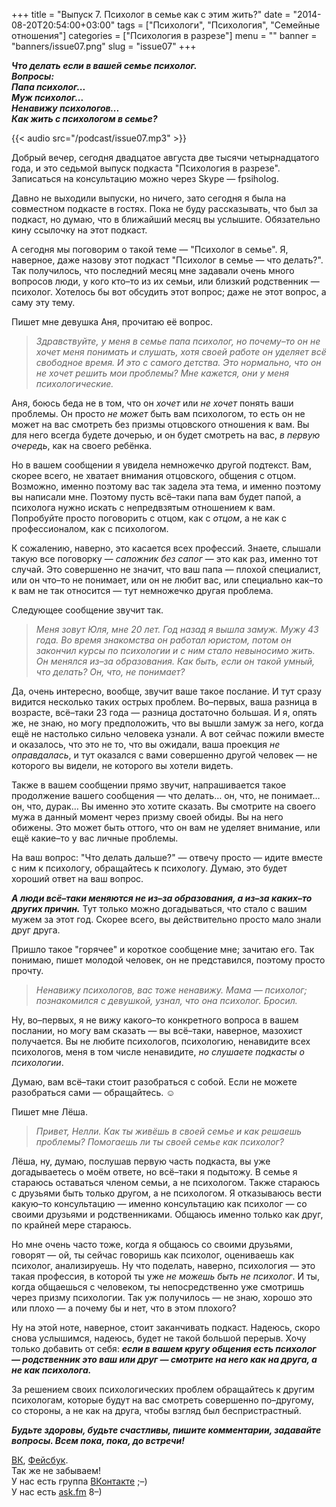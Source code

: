 +++
title = "Выпуск 7. Психолог в семье как с этим жить?"
date = "2014-08-20T20:54:00+03:00"
tags = ["Психологи", "Психология", "Семейные отношения"]
categories = ["Психология в разрезе"]
menu = ""
banner = "banners/issue07.png"
slug = "issue07"
+++

***Что делать если в вашей семье психолог.***<br>
***Вопросы:***<br>
***Папа психолог...***<br>
***Муж психолог...***<br>
***Ненавижу психологов...***<br>
***Как жить с психологом в семье?***

{{< audio src="/podcast/issue07.mp3" >}}

Добрый вечер, сегодня двадцатое августа две тысячи четырнадцатого года, и это седьмой выпуск подкаста "Психология в разрезе". Записаться на консультацию можно через Skype — fpsiholog.

Давно не выходили выпуски, но ничего, зато сегодня я была на совместном подкасте в гостях. Пока не буду рассказывать, что был за подкаст, но думаю, что в ближайший месяц вы услышите. Обязательно кину ссылочку на этот подкаст. 

А сегодня мы поговорим о такой теме — "Психолог в семье". Я, наверное, даже назову этот подкаст "Психолог в семье — что делать?". Так получилось, что последний месяц мне задавали очень много вопросов люди, у кого кто–то из их семьи, или близкий родственник — психолог. Хотелось бы вот обсудить этот вопрос; даже не этот вопрос, а саму эту тему.
<!--more-->

Пишет мне девушка Аня, прочитаю её вопрос.

>*Здравствуйте, у меня в семье папа психолог, но почему–то он не хочет меня понимать и слушать, хотя своей работе он уделяет всё свободное время. И это с самого детства. Это нормально, что он не хочет решить мои проблемы? Мне кажется, они у меня психологические.*

Аня, боюсь беда не в том, что он *хочет* или *не хочет* понять ваши проблемы. Он просто *не может* быть вам психологом, то есть он не может на вас смотреть без призмы отцовского отношения к вам. Вы для него всегда будете дочерью, и он будет смотреть на вас, *в первую очередь*, как на своего ребёнка.

Но в вашем сообщении я увидела немножечко другой подтекст. Вам, скорее всего, не хватает внимания отцовского, общения с отцом. Возможно, именно поэтому вас так задела эта тема, и именно поэтому вы написали мне. Поэтому пусть всё–таки папа вам будет папой, а психолога нужно искать с непредвзятым отношением к вам. Попробуйте просто поговорить с отцом, как с *отцом*, а не как с профессионалом, как с психологом.

К сожалению, наверно, это касается всех профессий. Знаете, слышали такую все поговорку — *сапожник без сапог* — это как раз, именно тот случай. Это совершенно не значит, что ваш папа — плохой специалист, или он что–то не понимает, или он не любит вас, или специально как–то к вам не так относится — тут немножечко другая проблема.

Следующее сообщение звучит так.

>*Меня зовут Юля, мне 20 лет. Год назад я вышла замуж. Мужу 43 года. Во время знакомства он работал юристом, потом он закончил курсы по психологии и с ним стало невыносимо жить. Он менялся из–за образования. Как быть, если он такой умный, что делать? Он, что, не понимает?*

Да, очень интересно, вообще, звучит ваше такое послание. И тут сразу видится несколько таких острых проблем. Во–первых, ваша разница в возрасте, всё–таки 23 года — разница достаточно большая. И я, опять же, не знаю, но могу предположить, что вы вышли замуж за него, когда ещё не настолько сильно человека узнали. А вот сейчас пожили вместе и оказалось, что это не то, что вы ожидали, ваша проекция *не оправдалась*, и тут оказался с вами совершенно другой человек — не которого вы видели, не которого вы хотели видеть.

Также в вашем сообщении прямо звучит, напрашивается такое продолжение вашего сообщения — что делать… он, что, не понимает… он, что, дурак… Вы именно это хотите сказать. Вы смотрите на своего мужа в данный момент через призму своей обиды. Вы на него обижены. Это может быть оттого, что он вам не уделяет внимание, или ещё какие–то у вас личные проблемы.

На ваш вопрос: "Что делать дальше?"  — отвечу просто — идите вместе с ним к психологу, обращайтесь к психологу. Думаю, это будет хороший ответ на ваш вопрос.

***А люди всё–таки меняются не из–за образования, а из–за каких–то других причин.*** Тут только можно догадываться, что стало с вашим мужем за этот год. Скорее всего, вы действительно просто мало знали друг друга.

Пришло такое "горячее" и короткое сообщение мне; зачитаю его. Так понимаю, пишет молодой человек, он не представился, поэтому просто прочту.

>*Ненавижу психологов, вас тоже ненавижу. Мама — психолог; познакомился с девушкой, узнал, что она психолог. Бросил.*

Ну, во–первых, я не вижу какого–то конкретного вопроса в вашем послании, но могу вам сказать — вы всё–таки, наверное, мазохист получается. Вы не любите психологов, психологию, ненавидите всех психологов, меня в том числе ненавидите, *но слушаете подкасты о психологии*.

Думаю, вам всё–таки стоит разобраться с собой. Если не можете разобраться сами — обращайтесь. ☺

Пишет мне Лёша.

>*Привет, Нелли. Как ты живёшь в своей семье и как решаешь проблемы? Помогаешь ли ты своей семье как психолог?*

Лёша, ну, думаю, послушав первую часть подкаста, вы уже догадываетесь о моём ответе, но всё–таки я подытожу. В семье я стараюсь оставаться членом семьи, а не психологом. Также стараюсь с друзьями быть только другом, а не психологом. Я отказываюсь вести какую–то консультацию — именно консультацию как психолог — со своими друзьями и родственниками. Общаюсь именно только как друг, по крайней мере стараюсь.

Но мне очень часто тоже, когда я общаюсь со своими друзьями, говорят — ой, ты сейчас говоришь как психолог, оцениваешь как психолог, анализируешь. Ну что поделать, наверно, психология — это такая профессия, в которой ты уже *не можешь быть не психолог*. И ты, когда общаешься с человеком, ты непосредственно уже смотришь через призму психологии. Так уж получилось — не знаю, хорошо это или плохо — а почему бы и нет, что в этом плохого?

Ну на этой ноте, наверное, стоит заканчивать подкаст. Надеюсь, скоро снова услышимся, надеюсь, будет не такой большой перерыв. Хочу только добавить от себя: ***если в вашем кругу общения есть психолог — родственник это ваш или друг — смотрите на него как на друга, а не как психолога.***

За решением своих психологических проблем обращайтесь к другим психологам, которые будут на вас смотреть совершенно по–другому, со стороны, а не как на друга, чтобы взгляд был беспристрастный.

***Будьте здоровы, будьте счастливы, пишите комментарии, задавайте вопросы. Всем пока, пока, до встречи!***


<a href="https://vk.com/sunnybunnyf">ВК</a>, <a href="https://www.facebook.com/SunnyBunnyF">Фейсбук</a>.<br>
Так же не забываем!<br>
У нас есть группа <a href="https://vk.com/fpsiholog">ВКонтакте</a> ;–)<br>
У нас есть <a href="http://ask.fm/fpsiholog">ask.fm</a> 8–)